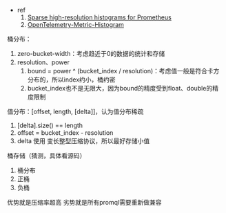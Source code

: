 * ref
     1. [Sparse high-resolution histograms for Prometheus
](https://docs.google.com/document/d/1cLNv3aufPZb3fNfaJgdaRBZsInZKKIHo9E6HinJVbpM/edit#)
     2. [OpenTelemetry-Metric-Histogram](https://opentelemetry.io/docs/specs/otel/metrics/data-model/#histogram)

桶分布：
1. zero-bucket-width：考虑趋近于0的数据的统计和存储
2. resolution、power
     1. bound = power ^ (bucket_index / resolution)：考虑值一般是符合卡方分布的，所以index约小，桶约密
     2. bucket_index也不是无限大，因为bound的精度受到float、double的精度限制

值分布：[offset, length, [delta]]，认为值分布稀疏
1. [delta].size() == length
2. offset = bucket_index - resolution
3. delta 使用 变长整型压缩协议，所以最好存储小值

桶存储（猜测，具体看源码）
1. 桶分布
2. 正桶
3. 负桶

优势就是压缩率超高
劣势就是所有promql需要重新做兼容
